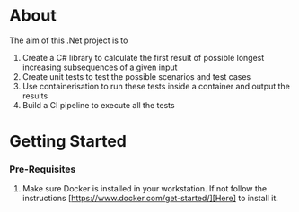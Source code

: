 # About

The aim of this .Net project is to 
1. Create a C# library to calculate the first result of possible longest increasing subsequences of a given input
2. Create unit tests to test the possible scenarios and test cases
3. Use containerisation to run these tests inside a container and output the results
4. Build a CI pipeline to execute all the tests
 
# Getting Started

### Pre-Requisites

1. Make sure Docker is installed in your workstation. If not follow the instructions [https://www.docker.com/get-started/][Here] to install it.



